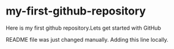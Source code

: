 # my-first-github-repository
Here is my first github repository.Lets get started with GitHub

README file was just changed manually. Adding this line  locally.
